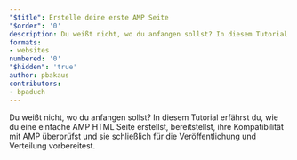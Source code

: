 ```yaml
---
"$title": Erstelle deine erste AMP Seite
"$order": '0'
description: Du weißt nicht, wo du anfangen sollst? In diesem Tutorial erfährst du, wie du eine einfache AMP HTML Seite erstellst, bereitstellst, ihre Kompatibilität mit AMP überprüfst und …
formats:
- websites
numbered: '0'
"$hidden": 'true'
author: pbakaus
contributors:
- bpaduch
---
```


Du weißt nicht, wo du anfangen sollst? In diesem Tutorial erfährst du, wie du eine einfache AMP HTML Seite erstellst, bereitstellst, ihre Kompatibilität mit AMP überprüfst und sie schließlich für die Veröffentlichung und Verteilung vorbereitest.
